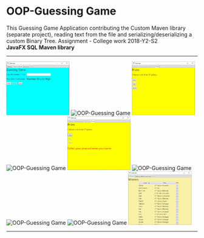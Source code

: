 # OOP-Guessing Game

This Guessing Game Application contributing the Custom Maven library (separate project), reading text from the file and serializing/deserializing a custom Binary Tree. Assignment - College work 2018-Y2-S2 <br>
<b>JavaFX SQL Maven library</b>

-----


<img alt="OOP-Guessing Game" src="https://github.com/Michael-Beno/OOP-GuessingGame/blob/master/images/guessing.JPG" width="33%" >
<img alt="OOP-Guessing Game" src="https://github.com/Michael-Beno/OOP-GuessingGame/blob/master/images/guessing-win.JPG" width="33%" >
<img alt="OOP-Guessing Game" src="https://github.com/Michael-Beno/OOP-GuessingGame/blob/master/images/prize4.JPG" width="33%" >

<img alt="OOP-Guessing Game" src="https://github.com/Michael-Beno/OOP-GuessingGame/blob/master/images/prize4-trip.JPG" width="33%" >
<img alt="OOP-Guessing Game" src="https://github.com/Michael-Beno/OOP-GuessingGame/blob/master/images/prize-not-collecetd.JPG" width="33%" >
<img alt="OOP-Guessing Game" src="https://github.com/Michael-Beno/OOP-GuessingGame/blob/master/images/loto.JPG" width="33%" >

<img alt="OOP-Guessing Game" src="https://github.com/Michael-Beno/OOP-GuessingGame/blob/master/images/loto-win5.JPG" width="33%" >
<img alt="OOP-Guessing Game" src="https://github.com/Michael-Beno/OOP-GuessingGame/blob/master/images/price5.JPG" width="33%" >
<img alt="OOP-Guessing Game" src="https://github.com/Michael-Beno/OOP-GuessingGame/blob/master/images/winners.JPG" width="33%" >

-----

